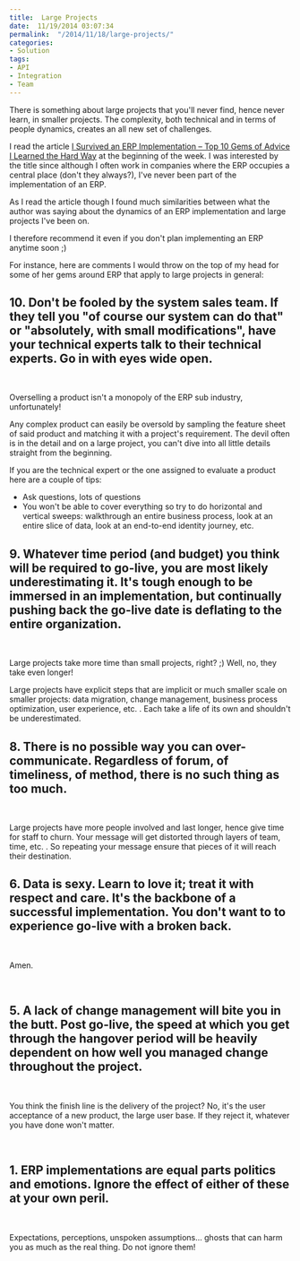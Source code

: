 ```yaml
---
title:  Large Projects
date:  11/19/2014 03:07:34
permalink:  "/2014/11/18/large-projects/"
categories:
- Solution
tags:
- API
- Integration
- Team
---
```

<p>There is something about large projects that you'll never find, hence never learn, in smaller projects.  The complexity, both technical and in terms of people dynamics, creates an all new set of challenges.
</p><p>I read the article <a href="https://www.linkedin.com/pulse/article/20141110183446-46268420-i-survived-an-erp-implementation-top-10-gems-of-advice-i-learned-the-hard-way">I Survived an ERP Implementation – Top 10 Gems of Advice I Learned the Hard Way</a> at the beginning of the week.  I was interested by the title since although I often work in companies where the ERP occupies a central place (don't they always?), I've never been part of the implementation of an ERP.
</p><p>As I read the article though I found much similarities between what the author was saying about the dynamics of an ERP implementation and large projects I've been on.
</p><p>I therefore recommend it even if you don't plan implementing an ERP anytime soon ;)
</p><p>For instance, here are comments I would throw on the top of my head for some of her gems around ERP that apply to large projects in general:
</p><h2>10. Don't be fooled by the system sales team. If they tell you "of course our system can do that" or "absolutely, with small modifications", have your technical experts talk to their technical experts. Go in with eyes wide open.
</h2><p>
 </p><p>Overselling a product isn't a monopoly of the ERP sub industry, unfortunately!
</p><p>Any complex product can easily be oversold by sampling the feature sheet of said product and matching it with a project's requirement.  The devil often is in the detail and on a large project, you can't dive into all little details straight from the beginning.
</p><p>If you are the technical expert or the one assigned to evaluate a product here are a couple of tips:
</p><ul><li>Ask questions, lots of questions
</li><li>You won't be able to cover everything so try to do horizontal and vertical sweeps:  walkthrough an entire business process, look at an entire slice of data, look at an end-to-end identity journey, etc.
</li></ul><h2>9. Whatever time period (and budget) you think will be required to go-live, you are most likely underestimating it. It's tough enough to be immersed in an implementation, but continually pushing back the go-live date is deflating to the entire organization. 
</h2><p>
 </p><p>Large projects take more time than small projects, right?  ;)  Well, no, they take even longer!
</p><p>Large projects have explicit steps that are implicit or much smaller scale on smaller projects:  data migration, change management, business process optimization, user experience, etc.  .  Each take a life of its own and shouldn't be underestimated.
</p><h2>8. There is no possible way you can over-communicate. Regardless of forum, of timeliness, of method, there is no such thing as too much.
</h2><p>
 </p><p>Large projects have more people involved and last longer, hence give time for staff to churn.  Your message will get distorted through layers of team, time, etc.  .  So repeating your message ensure that pieces of it will reach their destination.
</p><h2>6. Data is sexy. Learn to love it; treat it with respect and care. It's the backbone of a successful implementation. You don't want to to experience go-live with a broken back.
</h2><p>
 </p><p>Amen.
</p><p>
 </p><h2>5. A lack of change management will bite you in the butt.  Post go-live, the speed at which you get through the hangover period will be heavily dependent on how well you managed change throughout the project.
</h2><p>
 </p><p>You think the finish line is the delivery of the project?  No, it's the user acceptance of a new product, the large user base.  If they reject it, whatever you have done won't matter.
</p><p>
 </p><h2>1. ERP implementations are equal parts politics and emotions. Ignore the effect of either of these at your own peril.
</h2><p>
 </p><p>Expectations, perceptions, unspoken assumptions…  ghosts that can harm you as much as the real thing.  Do not ignore them!
</p>